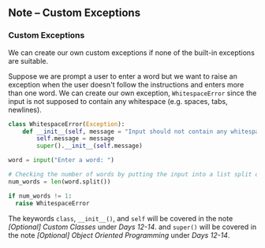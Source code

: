## Note – Custom Exceptions

### Custom Exceptions

We can create our own custom exceptions if none of the built-in exceptions are suitable.

Suppose we are prompt a user to enter a word but we want to raise an exception when the user doesn't follow the instructions and enters more than one word. We can create our own exception, `WhitespaceError` since the input is not supposed to contain any whitespace (e.g. spaces, tabs, newlines).

```python
class WhitespaceError(Exception):
    def __init__(self, message = "Input should not contain any whitespace."):
        self.message = message
        super().__init__(self.message)

word = input("Enter a word: ")

# Checking the number of words by putting the input into a list split on whitespace
num_words = len(word.split())

if num_words != 1:
  raise WhitespaceError
```

The keywords `class`, `__init__()`, and `self` will be covered in the note *[Optional] Custom Classes* under *Days 12-14*. and `super()` will be covered in the note *[Optional] Object Oriented Programming* under *Days 12-14*.
